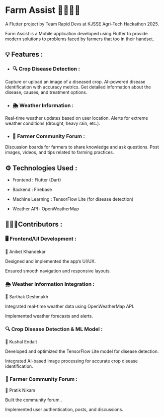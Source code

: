 # Farm Assist 👨🏼‍🌾🚜

A Flutter project by Team Rapid Devs at KJSSE Agri-Tech Hackathon 2025.

Farm Assist is a Mobile application developed using Flutter to provide modern solutions to problems faced by farmers that too in their handset.
## 💡 Features :
- ### 🔍 Crop Disease Detection :

Capture or upload an image of a diseased crop.
AI-powered disease identification with accuracy metrics.
Get detailed information about the disease, causes, and treatment options.

- ### 🌦️ Weather Information :

Real-time weather updates based on user location.
Alerts for extreme weather conditions (drought, heavy rain, etc.).

- ### 💬 Farmer Community Forum :

Discussion boards for farmers to share knowledge and ask questions.
Post images, videos, and tips related to farming practices.

## ⚙️ Technologies Used :

- Frontend : Flutter (Dart)

- Backend : Firebase

- Machine Learning : TensorFlow Lite (for disease detection)

- Weather API : OpenWeatherMap 

## 👨🏼‍💻Contributors :

### 🖥️ Frontend/UI Development :

🔹 Aniket Khandekar

Designed and implemented the app’s UI/UX.

Ensured smooth navigation and responsive layouts.

### 🌦️ Weather Information Integration :

🔹 Sarthak Deshmukh

Integrated real-time weather data using OpenWeatherMap API.

Implemented weather forecasts and alerts.

### 🔍 Crop Disease Detection & ML Model :

🔹 Kushal Endait

Developed and optimized the TensorFlow Lite model for disease detection.

Integrated AI-based image processing for accurate crop disease identification.

### 💬 Farmer Community Forum : 

🔹 Pratik Nikam

Built the community forum .

Implemented user authentication, posts, and discussions.

